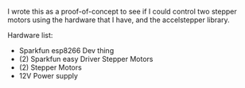 I wrote this as a proof-of-concept to see if I could control two stepper motors using the hardware that I have, and the accelstepper library.

Hardware list:
* Sparkfun esp8266 Dev thing
* (2) Sparkfun easy Driver Stepper Motors
* (2) Stepper Motors
* 12V Power supply

